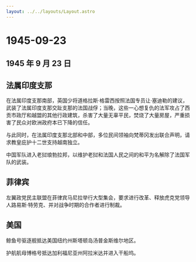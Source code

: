 ```yaml
---
layout: ../../layouts/Layout.astro
---
```


# 1945-09-23

## 1945 年 9 月 23 日

## 法属印度支那

在法属印度支那南部，英国少将道格拉斯·格雷西按照法国专员让·塞迪勒的建议，武装了法属印度支那交趾支那的法国战俘；当晚，这些一心想复仇的法军攻占了西贡市政厅和越盟的其他行政建筑，杀害了大量无辜平民，焚烧了大量房屋，严重损害了民众对欧洲政府本已下降的信任。

与此同时，在法属印度支那北部和中部，多位民间领袖向梵蒂冈发出联合声明，请求教皇庇护十二世支持越南独立。

中国军队进入老挝琅勃拉邦，以维护老挝和法国人民之间的和平为名解除了法国军队的武装。

## 菲律宾

左翼政党民主联盟在菲律宾马尼拉举行大型集会，要求进行改革、释放虎克党领导人路易斯·特劳克、并对战争时期的合作者进行制裁。

## 美国

鲸鱼号驱逐舰抵达美国纽约州斯塔顿岛汤普金斯维尔地区。

护航航母博格号抵达加利福尼亚州阿拉米达并进入干船坞。